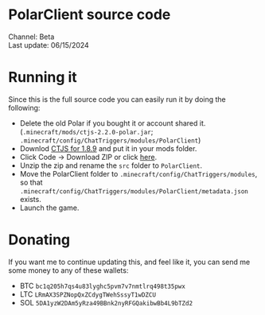 # PolarClient source code
Channel: Beta<br>
Last update: 06/15/2024
# Running it
Since this is the full source code you can easily run it by doing the following:
- Delete the old Polar if you bought it or account shared it. (`.minecraft/mods/ctjs-2.2.0-polar.jar`; `.minecraft/config/ChatTriggers/modules/PolarClient`)
- Downlod [CTJS for 1.8.9](https://www.chattriggers.com/#download) and put it in your mods folder.
- Click Code -> Download ZIP or click [here](https://github.com/aload-1/PolarClient/archive/refs/heads/master.zip).
- Unzip the zip and rename the `src` folder to `PolarClient`.
- Move the PolarClient folder to `.minecraft/config/ChatTriggers/modules`, so that `.minecraft/config/ChatTriggers/modules/PolarClient/metadata.json` exists.
- Launch the game.
# Donating 
If you want me to continue updating this, and feel like it, you can send me some money to any of these wallets:
- BTC `bc1q205h7qs4u83lyghc5pvm7v7nmtlrq498t35pwx`
- LTC `LRmAX3SPZNopQxZCdygTWehSssyT1wDZCU`
- SOL `5DA1yzW2DAm5yRza49BBnk2nyRFGQakibwBb4L9bTZd2`
